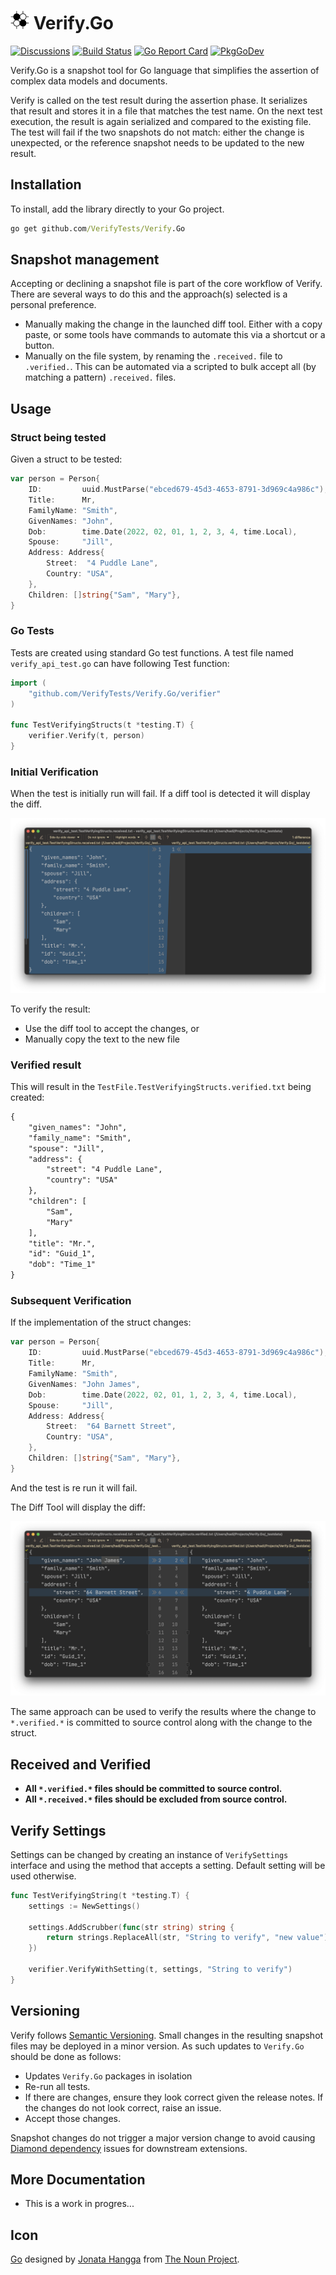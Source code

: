 # <img src='./icon.png' height='30px'> Verify.Go

[![Discussions](https://img.shields.io/badge/Verify-Discussions-yellow?svg=true&style=flat-square&label=)](https://github.com/VerifyTests/Discussions/discussions) [![Build Status](https://img.shields.io/github/workflow/status/VerifyTests/Verify.Go/build-pipeline?label=build&logo=github&style=flat-square)](https://github.com/VerifyTests/Verify.Go/actions?query=workflow%3Abuild) [![Go Report Card](https://goreportcard.com/badge/github.com/VerifyTests/Verify.Go?style=flat-square)](https://goreportcard.com/report/github.com/VerifyTests/Verify.Go) [![PkgGoDev](https://img.shields.io/badge/go.dev-docs-007d9c?style=flat-square&logo=go&logoColor=white)](https://pkg.go.dev/github.com/VerifyTests/Verify.Go)

<!--
[![GitHub release](https://img.shields.io/github/release/VerifyTests/Verify.Go.svg?style=flat-square)](https://github.com/VerifyTests/Verify.Go/releases/latest)
-->

Verify.Go is a snapshot tool for Go language that simplifies the assertion of complex data models and documents.

Verify is called on the test result during the assertion phase. It serializes that result and stores it in a file that matches the test name. On the next test execution, the result is again serialized and compared to the existing file. The test will fail if the two snapshots do not match: either the change is unexpected, or the reference snapshot needs to be updated to the new result.

## Installation

To install, add the library directly to your Go project.

```cmd
go get github.com/VerifyTests/Verify.Go
```

## Snapshot management

Accepting or declining a snapshot file is part of the core workflow of Verify. There are several ways to do this and the approach(s) selected is a personal preference.

 * Manually making the change in the launched diff tool. Either with a copy paste, or some tools have commands to automate this via a shortcut or a button.
 * Manually on the file system, by renaming the `.received.` file to `.verified.`. This can be automated via a scripted to bulk accept all (by matching a pattern) `.received.` files.

 ## Usage

 ### Struct being tested

Given a struct to be tested:

```go
var person = Person{
    ID:         uuid.MustParse("ebced679-45d3-4653-8791-3d969c4a986c"),
    Title:      Mr,
    FamilyName: "Smith",
    GivenNames: "John",
    Dob:        time.Date(2022, 02, 01, 1, 2, 3, 4, time.Local),
    Spouse:     "Jill",
    Address: Address{
        Street:  "4 Puddle Lane",
        Country: "USA",
    },
    Children: []string{"Sam", "Mary"},
}
```

### Go Tests

Tests are created using standard Go test functions. A test file named `verify_api_test.go` can have following Test function:

```go
import (
	"github.com/VerifyTests/Verify.Go/verifier"
)

func TestVerifyingStructs(t *testing.T) {
    verifier.Verify(t, person)
}
```

### Initial Verification

When the test is initially run will fail. If a diff tool is detected it will display the diff.

![InitialDiff](./docs/InitialDiff.png)

To verify the result:

 * Use the diff tool to accept the changes, or
 * Manually copy the text to the new file

### Verified result

This will result in the `TestFile.TestVerifyingStructs.verified.txt` being created:

```txt
{
    "given_names": "John",
    "family_name": "Smith",
    "spouse": "Jill",
    "address": {
        "street": "4 Puddle Lane",
        "country": "USA"
    },
    "children": [
        "Sam",
        "Mary"
    ],
    "title": "Mr.",
    "id": "Guid_1",
    "dob": "Time_1"
}
```

### Subsequent Verification

If the implementation of the struct changes:

```go
var person = Person{
    ID:         uuid.MustParse("ebced679-45d3-4653-8791-3d969c4a986c"),
    Title:      Mr,
    FamilyName: "Smith",
    GivenNames: "John James",
    Dob:        time.Date(2022, 02, 01, 1, 2, 3, 4, time.Local),
    Spouse:     "Jill",
    Address: Address{
        Street:  "64 Barnett Street",
        Country: "USA",
    },
    Children: []string{"Sam", "Mary"},
}
```

And the test is re run it will fail.

The Diff Tool will display the diff:

![SecondDiff](./docs/SecondDiff.png)

The same approach can be used to verify the results where the change to `*.verified.*` is committed to source control along with the change to the struct.

## Received and Verified

 * **All `*.verified.*` files should be committed to source control.**
 * **All `*.received.*` files should be excluded from source control.**

## Verify Settings

Settings can be changed by creating an instance of `VerifySettings` interface and using the method that accepts a setting. Default setting will be used otherwise.

```go
func TestVerifyingString(t *testing.T) {
    settings := NewSettings()
    
    settings.AddScrubber(func(str string) string {
		return strings.ReplaceAll(str, "String to verify", "new value")
	})

    verifier.VerifyWithSetting(t, settings, "String to verify")
}
```

## Versioning

Verify follows [Semantic Versioning](https://semver.org/). Small changes in the resulting snapshot files may be deployed in a minor version. As such updates to `Verify.Go` should be done as follows:

 * Updates `Verify.Go` packages in isolation
 * Re-run all tests.
 * If there are changes, ensure they look correct given the release notes. If the changes do not look correct, raise an issue.
 * Accept those changes.

Snapshot changes do not trigger a major version change to avoid causing [Diamond dependency](https://en.wikipedia.org/wiki/Dependency_hell#Problems) issues for downstream extensions.


## More Documentation

- This is a work in progres...

## Icon

[Go](https://thenounproject.com/term/go/4114128/) designed by [Jonata Hangga](https://thenounproject.com/stan82ly/) from [The Noun Project](https://thenounproject.com).